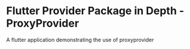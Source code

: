 # Flutter Provider Package in Depth - ProxyProvider

A flutter application demonstrating the use of proxyprovider


